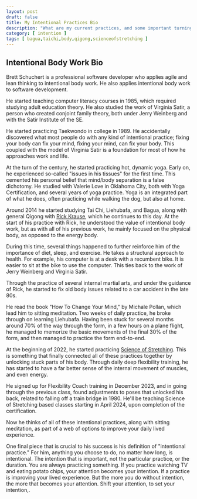 ```yaml
---
layout: post
draft: false
title: My Intentional Practices Bio
description: "What are my current practices, and some important turning points along the way."
category: [ intention ]
tags: [ bagua,taichi,body,qigong,scienceofstretching ]
---
```

## Intentional Body Work Bio

Brett Schuchert is a professional software developer who applies agile and lean thinking to intentional body work.
He also applies intentional body work to software development.


He started teaching computer literacy courses in 1985, which required studying adult education theory. He also
studied the work of Virginia Satir, a person who created conjoint family theory, both under Jerry Weinberg and
with the Satir Institute of the SE.


He started practicing Taekwondo in college in 1989. He accidentally discovered what most people do
with any kind of intentional practice; fixing your body can fix your mind, fixing your mind, can fix your body.
This coupled with the model of Virginia Satir is a foundation for most of how he approaches work and life.


At the turn of the century, he started practicing hot, dynamic yoga. Early on, he experienced so-called "issues in his
tissues" for the first time. This cemented his personal belief that mind/body separation is a false dichotomy.
He studied with Valerie Love in Oklahoma City, both with Yoga Certification, and several years of yoga practice.
Yoga is an integrated part of what he does, often practicing while walking the dog, but also at home.


Around 2014 he started studying Tai Chi, Liehubafa, and Bagua, along with general Qigong with
[Rick Krause](https://taichiokc.com/), which he continues to this day. At the start of his practice with Rick,
he understood the value of intentional body work, but as with all of his previous work, he mainly focused on
the physical body, as opposed to the energy body.


During this time, several things happened to further reinforce him of the importance of diet, sleep, and exercise.
He takes a structural approach to health. For example, his computer is at a desk with a recumbent bike. It is
easier to sit at the bike to use the computer. This ties back to the work of Jerry Weinberg and Virginia Satir.


Through the practice of several internal martial arts, and under the guidance of Rick, he started to fix old body
issues related to a car accident in the late 80s.


He read the book "How To Change Your Mind," by Michale Pollan, which lead him to sitting meditation. Two weeks
of daily practice, he broke through on learning Liehubafa. Having been stuck for several months around 70% of
the way through the form, in a few hours on a plane flight, he managed to memorize the basic movements of the final
30% of the form, and then managed to practice the form end-to-end.


At the beginning of 2022, he started practicing [Science of Stretching](https://www.yogabody.com/stretching/). This
is something that finally connected all of these practices together by unlocking stuck parts of his body. Through
daily deep flexibility training, he has started to have a far better sense of the internal movement of muscles,
and even energy.


He signed up for Flexibility Coach training in December 2023, and in going through the previous class, found
adjustments to poses that unlocked his back, related to falling off a train bridge in 1980. He'll be teaching
Science of Stretching based classes starting in April 2024, upon completion of the certification.


Now he thinks of all of these intentional practices, along with sitting meditation, as part of a web of options to
improve your daily lived experience.


One final piece that is crucial to his success is his definition of "intentional practice." For him, anything
you choose to do, no matter how long, is intentional. The intention that is important, not the particular practice,
or the duration. You are always practicing something. If you practice watching TV and eating potato chips, your
attention becomes your intention. If a practice is improving your lived experience. But the more you do without
intention, the more that becomes your attention. Shift your attention, to set your intention,.
